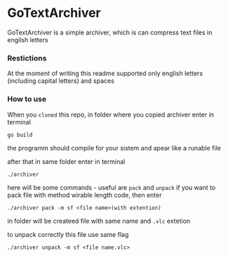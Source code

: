 # GoTextArchiver
GoTextArchiver is a simple archiver, which is can compress text files in engilsh letters

### Restictions ###

At the moment of writing this readme supported only english letters \(including capital letters\) and spaces

### How to use ###

When you `cloned` this repo, in folder where you copied archiver 
enter in terminal
```
go build
```
the programm should compile for your sistem and apear like a runable file

after that in same folder enter in terminal
```
./archiver
```
here will be some commands - useful are `pack` and `unpack`
if you want to pack file with method wirable length code, then enter
```
./archiver pack -m sf <file name>(with extention)
```
in folder will be createed file with same name and `.vlc` extetion

to unpack correctly this file use same flag
```
./archiver unpack -m sf <file name.vlc>
```
